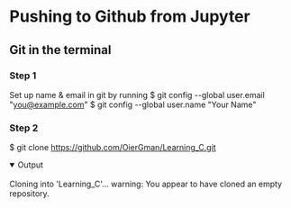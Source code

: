 # Pushing to Github from Jupyter

## Git in the terminal

### Step 1
Set up name & email in git by running 
$ git config --global user.email "you@example.com"
$ git config --global user.name "Your Name"

### Step 2
$ git clone https://github.com/OierGman/Learning_C.git
<details open>
<summary>Output</summary>
<br>
Cloning into 'Learning_C'...
warning: You appear to have cloned an empty repository.
</details>
